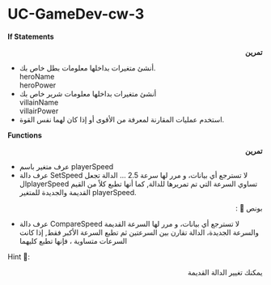 # UC-GameDev-cw-3

**If Statements**

<p dir="rtl">
<strong>تمرين</strong></p>




*  أنشئ متغيرات بداخلها معلومات بطل خاص بك.
<br />  heroName <br />
  heroPower <br />
*  أنشئ متغيرات بداخلها معلومات شرير خاص بك
<br />  villainName <br />
  villairPower <br />
*  استخدم عمليات المقارنة لمعرفة  من الأقوى أو إذا كان لهما نفس القوة.

**Functions**

<p dir="rtl">
<strong>تمرين</strong></p>




* عرف متغير باسم playerSpeed
* عرف دالة  SetSpeed لا تسترجع أي بيانات، و مرر لها سرعة 2.5 … الدالة تجعل الplayerSpeed تساوي السرعة التي تم تمريرها للدالة, كما أنها تطبع كلاً من القيم القديمة والجديدة للمتغير playerSpeed.

<p dir="rtl">
بونص 🌟 :</p>




* عرف دالة  CompareSpeed لا تسترجع أي بيانات، و مرر لها السرعة القديمة والسرعة الجديدة، الدالة تقارن بين السرعتين ثم تطبع السرعة الأكبر فقط, إذا كانت السرعات متساوية ، فإنها تطبع كليهما

Hint 🌟: 

<p dir="rtl">
يمكنك تغيير الدالة القديمة</p>
